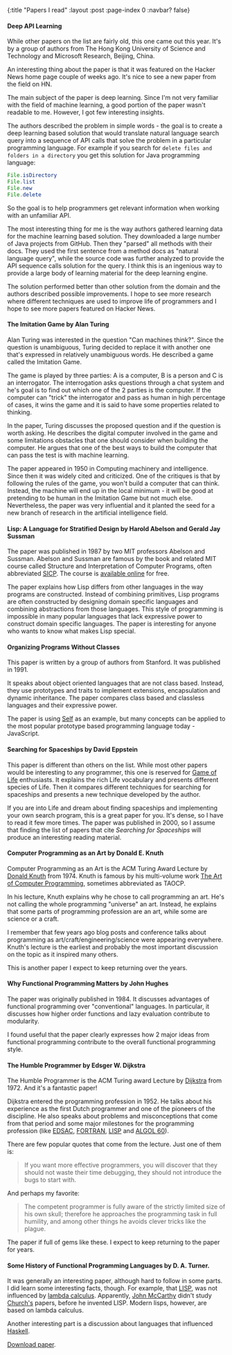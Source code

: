{:title "Papers I read"
 :layout :post
 :page-index 0
 :navbar? false}

#### Deep API Learning

While other papers on the list are fairly old, this one came out this year. It's
by a group of authors from The Hong Kong University of Science and Technology and
Microsoft Research, Beijing, China.

An interesting thing about the paper is that it was featured on the Hacker News
home page couple of weeks ago. It's nice to see a new paper from the field on
HN.

The main subject of the paper is deep learning. Since I'm not very familiar with
the field of machine learning, a good portion of the paper wasn't readable to
me. However, I got few interesting insights.

The authors described the problem in simple words - the goal is to create a deep
learning based solution that would translate natural language search query into
a sequence of API calls that solve the problem in a particular programming
language. For example if you search for `delete files and folders in a directory`
you get this solution for Java programming language:

```java
File.isDirectory
File.list
File.new
File.delete
```

So the goal is to help programmers get relevant information when working with an
unfamiliar API.

The most interesting thing for me is the way authors gathered learning data for
the machine learning based solution. They downloaded a large number of Java
projects from GitHub. Then they "parsed" all methods with their docs. They used
the first sentence from a method docs as "natural language query", while the
source code was further analyzed to provide the API sequence calls solution for
the query. I think this is an ingenious way to provide a large body of learning
material for the deep learning engine.

The solution performed better than other solution from the domain and the
authors described possible improvements. I hope to see more research where
different techniques are used to improve life of programmers and I hope to see
more papers featured on Hacker News.

#### The Imitation Game by Alan Turing

Alan Turing was interested in the question "Can machines think?". Since the
question is unambiguous, Turing decided to replace it with another one that's
expressed in relatively unambiguous words. He described a game called the
Imitation Game.

The game is played by three parties: A is a computer, B is a person and C is an
interrogator. The interrogation asks questions through a chat system and he's
goal is to find out which one of the 2 parties is the computer. If the computer
can "trick" the interrogator and pass as human in high percentage of cases, it
wins the game and it is said to have some properties related to thinking.

In the paper, Turing discusses the proposed question and if the question is
worth asking. He describes the digital computer involved in the game and some
limitations obstacles that one should consider when building the computer. He
argues that one of the best ways to build the computer that can pass the test is
with machine learning.

The paper appeared in 1950 in Computing machinery and intelligence. Since then
it was widely cited and criticized. One of the critiques is that by following
the rules of the game, you won't build a computer that can think. Instead, the
machine will end up in the local minimum - it will be good at pretending to be
human in the Imitation Game but not much else. Nevertheless, the paper was very
influential and it planted the seed for a new branch of research in the
artificial intelligence field.

#### Lisp: A Language for Stratified Design by Harold Abelson and Gerald Jay Sussman

The paper was published in 1987 by two MIT professors Abelson and Sussman.
Abelson and Sussman are famous by the book and related MIT course called
Structure and Interpretation of Computer Programs, often abbreviated
[SICP](https://en.wikipedia.org/wiki/Structure_and_Interpretation_of_Computer_Programs).
The course is [available online](https://www.youtube.com/watch?v=2Op3QLzMgSY) for free.

The paper explains how Lisp differs from other languages in the way programs are
constructed. Instead of combining primitives, Lisp programs are often
constructed by designing domain specific languages and combining abstractions
from those languages. This style of programming is impossible in many popular
languages that lack expressive power to construct domain specific languages. The
paper is interesting for anyone who wants to know what makes Lisp special.

#### Organizing Programs Without Classes

This paper is written by a group of authors from Stanford. It was published in
1991.

It speaks about object oriented languages that are not class based. Instead,
they use prototypes and traits to implement extensions, encapsulation and
dynamic inheritance. The paper compares class based and classless languages and
their expressive power.

The paper is using
[Self](https://en.wikipedia.org/wiki/Self_%28programming_language%29) as an
example, but many concepts can be applied to the most popular prototype based
programming language today - JavaScript.

#### Searching for Spaceships by David Eppstein

This paper is different than others on the list. While most other papers would be
interesting to any programmer, this one is reserved for
[Game of Life](https://en.wikipedia.org/wiki/The_Game_of_Life) enthusiasts. It
explains the rich Life vocabulary and presents different species of Life. Then it
compares different techniques for searching for spaceships and presents a new
technique developed by the author.

If you are into Life and dream about finding spaceships and implementing your
own search program, this is a great paper for you. It's dense, so I have to read
it few more times. The paper was published in 2000, so I assume that finding the
list of papers that cite *Searching for Spaceships* will produce an interesting
reading material.

#### Computer Programming as an Art by Donald E. Knuth

Computer Programming as an Art is the ACM Turing Award Lecture by
[Donald Knuth](https://en.wikipedia.org/wiki/Donald_Knuth) from 1974. Knuth is
famous by his multi-volume work
[The Art of Computer Programming](https://en.wikipedia.org/wiki/The_Art_of_Computer_Programming),
sometimes abbreviated as TAOCP.

In his lecture, Knuth explains why he chose to call programming an art. He's not
calling the whole programming "universe" an art. Instead, he explains that some
parts of programming profession are an art, while some are science or a craft.

I remember that few years ago blog posts and conference talks about programming
as art/craft/engineering/science were appearing everywhere. Knuth's lecture is
the earliest and probably the most important discussion on the topic as it
inspired many others.

This is another paper I expect to keep returning over the years.

#### Why Functional Programming Matters by John Hughes

The paper was originally published in 1984. It discusses advantages of
functional programming over "conventional" languages. In particular, it
discusses how higher order functions and lazy evaluation contribute to
modularity.

I found useful that the paper clearly expresses how 2 major ideas from
functional programming contribute to the overall functional programming style.

#### The Humble Programmer by Edsger W. Dijkstra

The Humble Programmer is the ACM Turing award Lecture by
[Dijkstra](https://en.wikipedia.org/wiki/Edsger_W._Dijkstra) from 1972. And it's
a fantastic paper!

Dijkstra entered the programming profession in 1952. He talks about his
experience as the first Dutch programmer and one of the pioneers of the
discipline. He also speaks about problems and misconceptions that come from that
period and some major milestones for the programming profession (like
[EDSAC](https://en.wikipedia.org/wiki/Electronic_delay_storage_automatic_calculator),
[FORTRAN](https://en.wikipedia.org/wiki/Fortran),
[LISP](https://en.wikipedia.org/wiki/Lisp_%28programming_language%29) and
[ALGOL 60](https://en.wikipedia.org/wiki/ALGOL_60)).

There are few popular quotes that come from the lecture. Just one of them is:

> If you want more effective programmers, you will discover that they should not
waste their time debugging, they should not introduce the bugs to start with.

And perhaps my favorite:

> The competent programmer is fully aware of the strictly limited size of his
own skull; therefore he approaches the programming task in full humility, and
among other things he avoids clever tricks like the plague.

The paper if full of gems like these. I expect to keep returning to the paper
for years.

#### Some History of Functional Programming Languages by D. A. Turner.

It was generally an interesting paper, although hard to follow
in some parts. I did learn some interesting facts, though. For example, that
[LISP](https://en.wikipedia.org/wiki/Lisp_%28programming_language%29), was not
influenced by [lambda calculus](https://en.wikipedia.org/wiki/Lambda_calculus).
Apparently, [John McCarthy](https://en.wikipedia.org/wiki/John_McCarthy_%28computer_scientist%29)
didn't study [Church's](https://en.wikipedia.org/wiki/Alonzo_Church) papers,
before he invented LISP. Modern lisps, however, are based on lambda calculus.

Another interesting part is a discussion about languages that influenced
[Haskell](https://en.wikipedia.org/wiki/Haskell_%28programming_language%29).

[Download paper](https://www.cs.kent.ac.uk/people/staff/dat/tfp12/tfp12.pdf).

